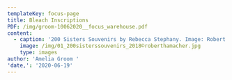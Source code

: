 ```yaml
---
templateKey: focus-page
title: Bleach Inscriptions
PDF: /img/groom-10062020__focus_warehouse.pdf
content:
  - caption: '200 Sisters Souvenirs by Rebecca Stephany. Image: Robert Hamache.'
    image: /img/01_200sisterssouvenirs_2018©roberthamacher.jpg
    type: images
author: 'Amelia Groom '
'date,': '2020-06-19'
---
```


